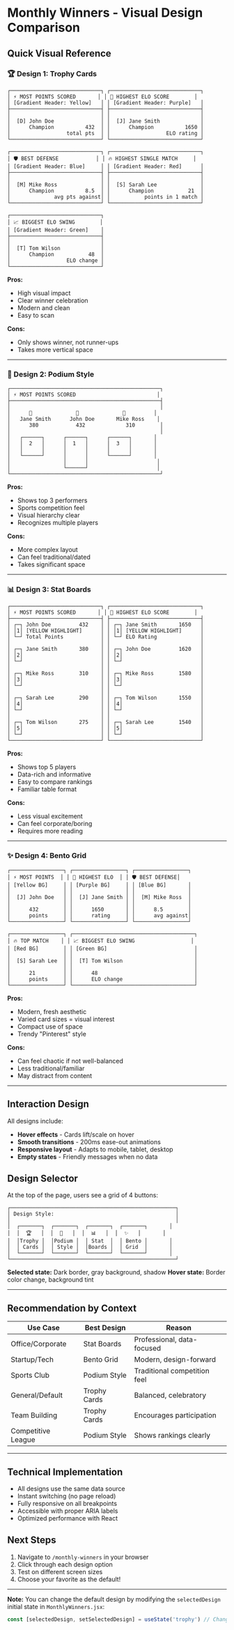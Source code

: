 # Monthly Winners - Visual Design Comparison

## Quick Visual Reference

### 🏆 Design 1: Trophy Cards
```
┌─────────────────────────────┐ ┌─────────────────────────────┐
│ ⚡ MOST POINTS SCORED       │ │ 👑 HIGHEST ELO SCORE        │
│ [Gradient Header: Yellow]   │ │ [Gradient Header: Purple]   │
├─────────────────────────────┤ ├─────────────────────────────┤
│                             │ │                             │
│  [D] John Doe               │ │  [J] Jane Smith             │
│      Champion          432  │ │      Champion          1650 │
│                  total pts  │ │                  ELO rating │
└─────────────────────────────┘ └─────────────────────────────┘

┌─────────────────────────────┐ ┌─────────────────────────────┐
│ 🛡️ BEST DEFENSE            │ │ 🔥 HIGHEST SINGLE MATCH     │
│ [Gradient Header: Blue]     │ │ [Gradient Header: Red]      │
├─────────────────────────────┤ ├─────────────────────────────┤
│                             │ │                             │
│  [M] Mike Ross              │ │  [S] Sarah Lee              │
│      Champion          8.5  │ │      Champion           21  │
│              avg pts against│ │           points in 1 match │
└─────────────────────────────┘ └─────────────────────────────┘

┌─────────────────────────────┐
│ 📈 BIGGEST ELO SWING        │
│ [Gradient Header: Green]    │
├─────────────────────────────┤
│                             │
│  [T] Tom Wilson             │
│      Champion           48  │
│                  ELO change │
└─────────────────────────────┘
```

**Pros:** 
- High visual impact
- Clear winner celebration
- Modern and clean
- Easy to scan

**Cons:**
- Only shows winner, not runner-ups
- Takes more vertical space

---

### 🥇 Design 2: Podium Style
```
┌────────────────────────────────────────────────┐
│ ⚡ MOST POINTS SCORED                          │
├────────────────────────────────────────────────┤
│                                                │
│      🥈              🥇              🥉         │
│   Jane Smith      John Doe       Mike Ross    │
│      380            432             310        │
│                                                │
│   ┌──────┐      ┌──────┐      ┌──────┐       │
│   │  2   │      │  1   │      │  3   │       │
│   │      │      │      │      │      │       │
│   └──────┘      │      │      └──────┘       │
│                 │      │                      │
│                 └──────┘                      │
└────────────────────────────────────────────────┘
```

**Pros:**
- Shows top 3 performers
- Sports competition feel
- Visual hierarchy clear
- Recognizes multiple players

**Cons:**
- More complex layout
- Can feel traditional/dated
- Takes significant space

---

### 📊 Design 3: Stat Boards
```
┌─────────────────────────────┐ ┌─────────────────────────────┐
│ ⚡ MOST POINTS SCORED       │ │ 👑 HIGHEST ELO SCORE        │
├─────────────────────────────┤ ├─────────────────────────────┤
│ ┌─┐ John Doe         432    │ │ ┌─┐ Jane Smith       1650   │
│ │1│ [YELLOW HIGHLIGHT]      │ │ │1│ [YELLOW HIGHLIGHT]      │
│ └─┘ Total Points            │ │ └─┘ ELO Rating              │
│                             │ │                             │
│ ┌─┐ Jane Smith       380    │ │ ┌─┐ John Doe         1620   │
│ │2│                         │ │ │2│                         │
│ └─┘                         │ │ └─┘                         │
│                             │ │                             │
│ ┌─┐ Mike Ross        310    │ │ ┌─┐ Mike Ross        1580   │
│ │3│                         │ │ │3│                         │
│ └─┘                         │ │ └─┘                         │
│                             │ │                             │
│ ┌─┐ Sarah Lee        290    │ │ ┌─┐ Tom Wilson       1550   │
│ │4│                         │ │ │4│                         │
│ └─┘                         │ │ └─┘                         │
│                             │ │                             │
│ ┌─┐ Tom Wilson       275    │ │ ┌─┐ Sarah Lee        1540   │
│ │5│                         │ │ │5│                         │
│ └─┘                         │ │ └─┘                         │
└─────────────────────────────┘ └─────────────────────────────┘
```

**Pros:**
- Shows top 5 players
- Data-rich and informative
- Easy to compare rankings
- Familiar table format

**Cons:**
- Less visual excitement
- Can feel corporate/boring
- Requires more reading

---

### ✨ Design 4: Bento Grid
```
┌─────────────────┐ ┌─────────────────┐ ┌─────────────────┐
│ ⚡ MOST POINTS  │ │ 👑 HIGHEST ELO  │ │ 🛡️ BEST DEFENSE│
│ [Yellow BG]     │ │ [Purple BG]     │ │ [Blue BG]       │
│                 │ │                 │ │                 │
│  [J] John Doe   │ │  [J] Jane Smith │ │  [M] Mike Ross  │
│                 │ │                 │ │                 │
│      432        │ │      1650       │ │      8.5        │
│      points     │ │      rating     │ │      avg against│
└─────────────────┘ └─────────────────┘ └─────────────────┘

┌─────────────────┐ ┌───────────────────────────────────────┐
│ 🔥 TOP MATCH    │ │ 📈 BIGGEST ELO SWING                  │
│ [Red BG]        │ │ [Green BG]                            │
│                 │ │                                       │
│  [S] Sarah Lee  │ │  [T] Tom Wilson                       │
│                 │ │                                       │
│      21         │ │      48                               │
│      points     │ │      ELO change                       │
└─────────────────┘ └───────────────────────────────────────┘
```

**Pros:**
- Modern, fresh aesthetic
- Varied card sizes = visual interest
- Compact use of space
- Trendy "Pinterest" style

**Cons:**
- Can feel chaotic if not well-balanced
- Less traditional/familiar
- May distract from content

---

## Interaction Design

All designs include:
- **Hover effects** - Cards lift/scale on hover
- **Smooth transitions** - 200ms ease-out animations
- **Responsive layout** - Adapts to mobile, tablet, desktop
- **Empty states** - Friendly messages when no data

## Design Selector

At the top of the page, users see a grid of 4 buttons:

```
┌─────────────────────────────────────────────────────┐
│ Design Style:                                       │
│                                                     │
│  ┌───────┐  ┌───────┐  ┌───────┐  ┌───────┐       │
│  │  🏆   │  │  🥇   │  │  📊   │  │  ✨   │       │
│  │Trophy │  │Podium │  │ Stat  │  │ Bento │       │
│  │ Cards │  │ Style │  │Boards │  │ Grid  │       │
│  └───────┘  └───────┘  └───────┘  └───────┘       │
└─────────────────────────────────────────────────────┘
```

**Selected state:** Dark border, gray background, shadow
**Hover state:** Border color change, background tint

---

## Recommendation by Context

| Use Case | Best Design | Reason |
|----------|-------------|--------|
| Office/Corporate | Stat Boards | Professional, data-focused |
| Startup/Tech | Bento Grid | Modern, design-forward |
| Sports Club | Podium Style | Traditional competition feel |
| General/Default | Trophy Cards | Balanced, celebratory |
| Team Building | Trophy Cards | Encourages participation |
| Competitive League | Podium Style | Shows rankings clearly |

---

## Technical Implementation

- All designs use the same data source
- Instant switching (no page reload)
- Fully responsive on all breakpoints
- Accessible with proper ARIA labels
- Optimized performance with React

## Next Steps

1. Navigate to `/monthly-winners` in your browser
2. Click through each design option
3. Test on different screen sizes
4. Choose your favorite as the default!

---

**Note:** You can change the default design by modifying the `selectedDesign` initial state in `MonthlyWinners.jsx`:

```javascript
const [selectedDesign, setSelectedDesign] = useState('trophy') // Change to 'podium', 'statboards', or 'bento'
```

